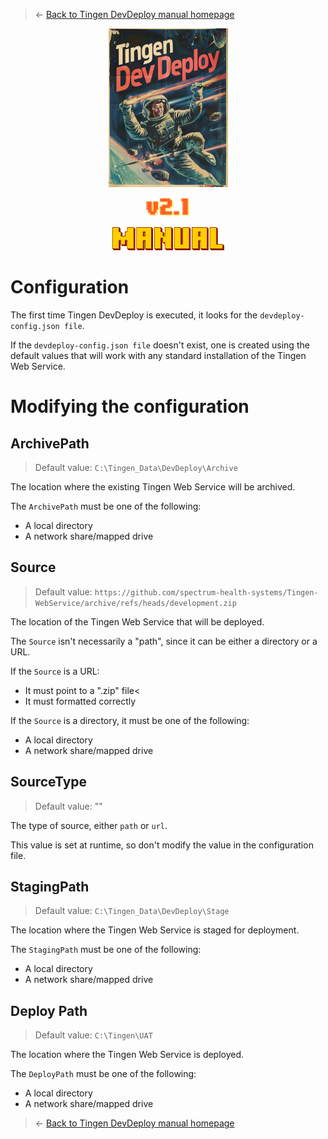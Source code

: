 <!-- u250611 -->

> &larr; [Back to Tingen DevDeploy manual homepage](README.md)

<div align="center">

  ![logo](https://github.com/spectrum-health-systems/tingen-dev-deploy/blob/main/.github/image/logo/tngndvdp-194x254.png)

  ![Version 2.1](https://github.com/APrettyCoolProgram/aprettycoolprogram/blob/main/profile/pub/verel/v/v2.1.png)

  ![Manual](https://github.com/APrettyCoolProgram/aprettycoolprogram/blob/main/profile/pub/other/manual.png)

</div>

# Configuration

The first time Tingen DevDeploy is executed, it looks for the `devdeploy-config.json file`.

If the `devdeploy-config.json file` doesn't exist, one is created using the default values that will work with any standard installation of the Tingen Web Service.

# Modifying the configuration

## ArchivePath

> Default value: `C:\Tingen_Data\DevDeploy\Archive`

The location where the existing Tingen Web Service will be archived.

The `ArchivePath` must be one of the following:

* A local directory
* A network share/mapped drive

## Source

> Default value: `https://github.com/spectrum-health-systems/Tingen-WebService/archive/refs/heads/development.zip`

The location of the Tingen Web Service that will be deployed.

The `Source` isn't necessarily a "path", since it can be either a directory or a URL.

If the `Source` is a URL:

* It must point to a ".zip" file<
* It must formatted correctly

If the `Source` is a directory, it must be one of the following:

* A local directory
* A network share/mapped drive

## SourceType

> Default value: ""

The type of source, either `path` or `url`.

This value is set at runtime, so don't modify the value in the configuration file.

## StagingPath

> Default value: `C:\Tingen_Data\DevDeploy\Stage`

The location where the Tingen Web Service is staged for deployment.

The `StagingPath` must be one of the following:

* A local directory
* A network share/mapped drive

## Deploy Path

> Default value: `C:\Tingen\UAT`

The location where the Tingen Web Service is deployed.

The `DeployPath` must be one of the following:

* A local directory
* A network share/mapped drive

> &larr; [Back to Tingen DevDeploy manual homepage](README.md)